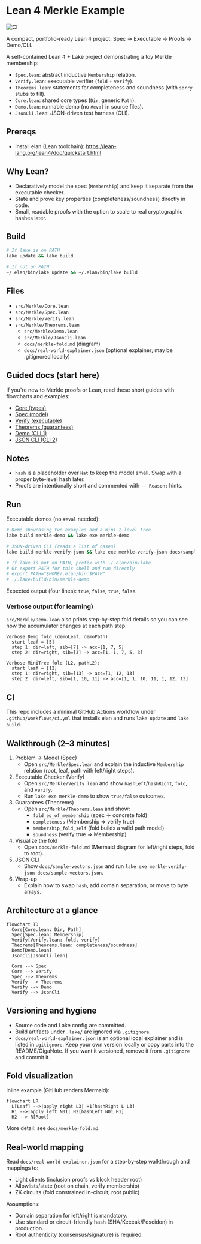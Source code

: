 # Lean 4 Merkle Example

![CI](https://github.com/ChainsQueenEth/lean4-merkle/actions/workflows/ci.yml/badge.svg)

A compact, portfolio-ready Lean 4 project: Spec → Executable → Proofs → Demo/CLI.

A self-contained Lean 4 + Lake project demonstrating a toy Merkle membership:
- `Spec.lean`: abstract inductive `Membership` relation.
- `Verify.lean`: executable verifier (`fold` + `verify`).
- `Theorems.lean`: statements for completeness and soundness (with `sorry` stubs to fill).
 - `Core.lean`: shared core types (`Dir`, generic `Path`).
 - `Demo.lean`: runnable demo (no `#eval` in source files).
 - `JsonCli.lean`: JSON-driven test harness (CLI).

## Prereqs
- Install elan (Lean toolchain): https://lean-lang.org/lean4/doc/quickstart.html

## Why Lean?
- Declaratively model the spec (`Membership`) and keep it separate from the executable checker.
- State and prove key properties (completeness/soundness) directly in code.
- Small, readable proofs with the option to scale to real cryptographic hashes later.

## Build
```bash
# If lake is on PATH
lake update && lake build

# If not on PATH
~/.elan/bin/lake update && ~/.elan/bin/lake build
```

## Files
- `src/Merkle/Core.lean`
- `src/Merkle/Spec.lean`
- `src/Merkle/Verify.lean`
- `src/Merkle/Theorems.lean`
  - `src/Merkle/Demo.lean`
  - `src/Merkle/JsonCli.lean`
  - `docs/merkle-fold.md` (diagram)
  - `docs/real-world-explainer.json` (optional explainer; may be .gitignored locally)

## Guided docs (start here)
 If you're new to Merkle proofs or Lean, read these short guides with flowcharts and examples:
 - [Core (types)](docs/merkle/core.md)
 - [Spec (model)](docs/merkle/spec.md)
 - [Verify (executable)](docs/merkle/verify.md)
 - [Theorems (guarantees)](docs/merkle/theorems.md)
 - [Demo (CLI 1)](docs/merkle/demo.md)
 - [JSON CLI (CLI 2)](docs/merkle/json-cli.md)

## Notes
- `hash` is a placeholder over `Nat` to keep the model small. Swap with a proper byte-level hash later.
- Proofs are intentionally short and commented with `-- Reason:` hints.

## Run
Executable demos (no `#eval` needed):

```bash
# Demo showcasing two examples and a mini 2-level tree
lake build merkle-demo && lake exe merkle-demo

# JSON-driven CLI (reads a list of cases)
lake build merkle-verify-json && lake exe merkle-verify-json docs/sample-vectors.json

# If lake is not on PATH, prefix with ~/.elan/bin/lake
# Or export PATH for this shell and run directly
# export PATH="$HOME/.elan/bin:$PATH"
# ./.lake/build/bin/merkle-demo
```

Expected output (four lines): `true`, `false`, `true`, `false`.

### Verbose output (for learning)
`src/Merkle/Demo.lean` also prints step-by-step fold details so you can see how the accumulator changes at each path step:

```
Verbose Demo fold (demoLeaf, demoPath):
  start leaf = [5]
  step 1: dir=left, sib=[7] -> acc=[1, 7, 5]
  step 2: dir=right, sib=[3] -> acc=[1, 1, 7, 5, 3]

Verbose MiniTree fold (L2, pathL2):
  start leaf = [12]
  step 1: dir=right, sib=[13] -> acc=[1, 12, 13]
  step 2: dir=left, sib=[1, 10, 11] -> acc=[1, 1, 10, 11, 1, 12, 13]
```

## CI
This repo includes a minimal GitHub Actions workflow under `.github/workflows/ci.yml` that installs elan and runs `lake update` and `lake build`.

## Walkthrough (2–3 minutes)
1) Problem → Model (Spec)
   - Open `src/Merkle/Spec.lean` and explain the inductive `Membership` relation (root, leaf, path with left/right steps).
2) Executable Checker (Verify)
    - Open `src/Merkle/Verify.lean` and show `hashLeft`/`hashRight`, `fold`, and `verify`.
    - Run `lake exe merkle-demo` to show `true/false` outcomes.
3) Guarantees (Theorems)
    - Open `src/Merkle/Theorems.lean` and show:
      - `fold_eq_of_membership` (spec ⇒ concrete fold)
      - `completeness` (Membership ⇒ verify true)
      - `membership_fold_self` (fold builds a valid path model)
      - `soundness` (verify true ⇒ Membership)
 4) Visualize the fold
    - Open `docs/merkle-fold.md` (Mermaid diagram for left/right steps, fold to root).
 5) JSON CLI
    - Show `docs/sample-vectors.json` and run `lake exe merkle-verify-json docs/sample-vectors.json`.
 6) Wrap-up
    - Explain how to swap `hash`, add domain separation, or move to byte arrays.

## Architecture at a glance

```mermaid
flowchart TD
  Core[Core.lean: Dir, Path]
  Spec[Spec.lean: Membership]
  Verify[Verify.lean: fold, verify]
  Theorems[Theorems.lean: completeness/soundness]
  Demo[Demo.lean]
  JsonCli[JsonCli.lean]

  Core --> Spec
  Core --> Verify
  Spec --> Theorems
  Verify --> Theorems
  Verify --> Demo
  Verify --> JsonCli
```

## Versioning and hygiene

- Source code and Lake config are committed.
- Build artifacts under `.lake/` are ignored via `.gitignore`.
- `docs/real-world-explainer.json` is an optional local explainer and is listed in `.gitignore`. Keep your own version locally or copy parts into the README/GigaNote. If you want it versioned, remove it from `.gitignore` and commit it.

## Fold visualization

Inline example (GitHub renders Mermaid):

```mermaid
flowchart LR
  L[Leaf] -->|apply right L3| H1[hashRight L L3]
  H1 -->|apply left N01| H2[hashLeft N01 H1]
  H2 --> R[Root]
```

More detail: see `docs/merkle-fold.md`.

## Real-world mapping

Read `docs/real-world-explainer.json` for a step-by-step walkthrough and mappings to:
- Light clients (inclusion proofs vs block header root)
- Allowlists/state (root on chain, verify membership)
- ZK circuits (fold constrained in-circuit; root public)

Assumptions:
- Domain separation for left/right is mandatory.
- Use standard or circuit-friendly hash (SHA/Keccak/Poseidon) in production.
- Root authenticity (consensus/signature) is required.
